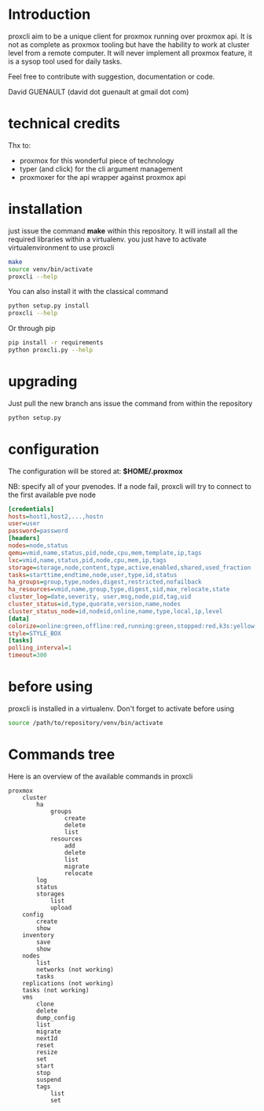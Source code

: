 # Introduction

proxcli aim to be a unique client for proxmox running over proxmox api. It is not as complete as proxmox tooling but have the hability to work at cluster level from a remote computer. It will never implement all proxmox feature, it is a sysop tool used for daily tasks. 

Feel free to contribute with suggestion, documentation or code. 

David GUENAULT (david dot guenault at gmail dot com)

# technical credits

Thx to:

- proxmox for this wonderful piece of technology
- typer (and click) for the cli argument management
- proxmoxer for the api wrapper against proxmox api

# installation

just issue the command **make** within this repository. It will install all the required libraries within a virtualenv. you just have to activate virtualenvironment to use proxcli

```bash
make
source venv/bin/activate
proxcli --help
```

You can also install it with the classical command

``` bash
python setup.py install
proxcli --help
```

Or through pip

```bash
pip install -r requirements
python proxcli.py --help
```

# upgrading

Just pull the new branch ans issue the command from within the repository

``` bash
python setup.py
```

# configuration

The configuration will be stored at: **$HOME/.proxmox**

NB: specify all of your pvenodes. If a node fail, proxcli will try to connect to the first available pve node

```ini
[credentials]
hosts=host1,host2,...,hostn
user=user
password=password
[headers]
nodes=node,status
qemu=vmid,name,status,pid,node,cpu,mem,template,ip,tags
lxc=vmid,name,status,pid,node,cpu,mem,ip,tags
storage=storage,node,content,type,active,enabled,shared,used_fraction
tasks=starttime,endtime,node,user,type,id,status
ha_groups=group,type,nodes,digest,restricted,nofailback
ha_resources=vmid,name,group,type,digest,sid,max_relocate,state
cluster_log=date,severity, user,msg,node,pid,tag,uid
cluster_status=id,type,quorate,version,name,nodes
cluster_status_node=id,nodeid,online,name,type,local,ip,level
[data]
colorize=online:green,offline:red,running:green,stopped:red,k3s:yellow,failed:red,error:red,OK:green,problems:red,panic:red,alert:red,critical:red,warning:orage,notice:blue,info:blue,debug:violet
style=STYLE_BOX
[tasks]
polling_interval=1
timeout=300
```

# before using

proxcli is installed in a virtualenv. Don't forget to activate before using

```bash 
source /path/to/repository/venv/bin/activate
```

# Commands tree

Here is an overview of the available commands in proxcli

```
proxmox
    cluster
        ha
            groups
                create
                delete 
                list
            resources
                add 
                delete
                list
                migrate
                relocate
        log
        status
        storages
            list
            upload
    config
        create
        show
    inventory
        save
        show
    nodes
        list
        networks (not working)
        tasks
    replications (not working)
    tasks (not working)
    vms
        clone
        delete
        dump_config
        list
        migrate
        nextId
        reset
        resize
        set
        start
        stop
        suspend
        tags
            list
            set
```

